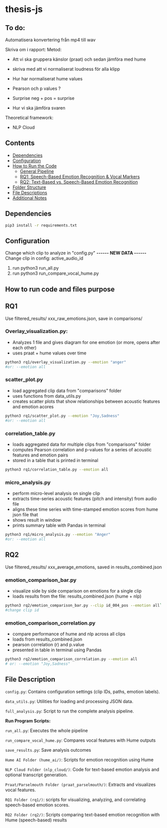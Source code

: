 # thesis-js

## To do: 

Automatisera konvertering från mp4 till wav 

Skriva om i rapport: 
Metod:
- Att vi ska gruppera känslor (praat) och sedan jämföra med hume 

- skriva med att vi normaliserat loudness för alla klipp

- Hur har normaliserat hume values 

- Pearson och p values ? 

- Surprise neg + pos = surprise 

- Hur vi ska jämföra svaren 

Theoretical framework: 
- NLP Cloud 

## Contents 
- [Dependencies](#dependencies)
- [Configuration](#configuration)
- [How to Run the Code](#how-to-run-the-code)
  - [General Pipeline](#general-pipeline)
  - [RQ1: Speech-Based Emotion Recognition & Vocal Markers](#rq1)
  - [RQ2: Text-Based vs. Speech-Based Emotion Recognition](#rq2)
- [Folder Structure](#folder-structure)
- [File Descriptions](#file-descriptions)
- [Additional Notes](#additional-notes)


## Dependencies 
```bash
pip3 install -r requirements.txt 
```

## Configuration 
Change which clip to analyze in "config.py" 
**------ NEW DATA ------**
Change clip in config: active_audio_id 
1. run python3 run_all.py
2. run python3 run_compare_vocal_hume.py 

## How to run code and files purpose 
## RQ1 
Use filtered_results/ xxx_raw_emotions.json, save in comparisons/
### Overlay_visualization.py: 
- Analyzes 1 file and gives diagram for one emotion (or more, opens after each other) 
- uses praat + hume values over time 

```bash 
python3 rq1/overlay_visualization.py --emotion "anger"
#or: --emotion all
```

### scatter_plot.py 
- load aggregated clip data from "comparisons" folder 
- uses functions from data_utils.py 
- creates scatter plots that show relationships between acoustic features and emotion acores 

```bash 
python3 rq1/scatter_plot.py --emotion "Joy,Sadness" 
#or: --emotion all
```

### correlation_table.py
- loads aggregated data for multiple clips from "comparisons" folder 
- computes Pearson correlation and p-values for a series of acoustic features and emotion pairs 
- stored in a table that is printed in terminal 

```bash 
python3 rq1/correlation_table.py --emotion all
```

### micro_analysis.py
- perform micro-level analysis on single clip 
- extracts time-series acoustic features (pitch and intensity) from audio file 
- aligns these time series with time-stamped emotion scores from hume json file that 
- shows result in window 
- prints summary table with Pandas in terminal 

```bash 
python3 rq1/micro_analysis.py --emotion "Anger"
#or: --emotion all
```

## RQ2
Use filtered_results/ xxx_average_emotions, saved in results_combined.json  
### emotion_comparison_bar.py 
- visualize side by side comparison on emotions for a single clip 
- loads results from the file: results_combined.json (hume + nlp)

```bash
python3 rq2/emotion_comparison_bar.py --clip id_004_pos --emotion all`
#change clip id
```
### emotion_comparison_correlation.py 
- compare performance of hume and nlp across all clips 
- loads from results_combined.json 
- pearson correlation (r) and p.value 
- presented in table in terminal using Pandas 

```bash
python3 rq2/emotion_comparison_correlation.py --emotion all
# or: --emotion "Joy,Sadness" 
```

## File Description 
```config.py```: Contains configuration settings (clip IDs, paths, emotion labels).

```data_utils.py```: Utilities for loading and processing JSON data.

```full_analysis.py```: Script to run the complete analysis pipeline.

**Run Program Scripts:**

```run_all.py```: Executes the whole pipeline

```run_compare_vocal_hume.py```: Compares vocal features with Hume outputs

```save_results.py```: Save analysis outcomes


```Hume AI Folder (hume_ai/)```: Scripts for emotion recognition using Hume

```NLP Cloud Folder (nlp_cloud/)```: Code for text-based emotion analysis and optional transcript generation.

```Praat/Parselmouth Folder (praat_parselmouth/)```: Extracts and visualizes vocal features.

```RQ1 Folder (rq1/)```: scripts for visualizing, analyzing, and correlating speech-based emotion scores.

```RQ2 Folder (rq2/)```: Scripts comparing text-based emotion recognition with Hume (speech-based) results

